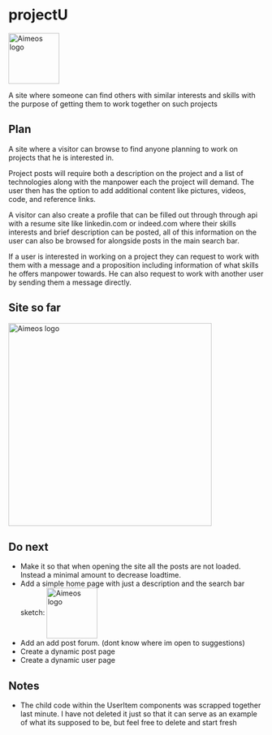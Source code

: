 <h1>projectU</h1>
<img src="https://i.imgur.com/VUVrpRd.png" alt="Aimeos logo" title="Aimeos" align="center" height="100" />
<p>
A site where someone can find others with similar interests and skills with the purpose of getting them to work together on such projects
</p>
<h2>Plan</h2>
<p>
A site where a visitor can browse to find anyone planning to work on projects that he is interested in.
 
Project posts will require both a description on the project and a list of technologies along with the manpower each the project will demand. The user then has the option to add additional content like pictures, videos, code, and reference links.

A visitor can also create a profile that can be filled out through through api with a resume site like linkedin.com or indeed.com where their skills interests and brief description can be posted, all of this information on the user can also be browsed for alongside posts in the main search bar.

If a user is interested in working on a project they can request to work with them with a message and a proposition including information of what skills he offers manpower towards. He can also request to work with another user by sending them a message directly.
</p>
<h2>Site so far</h2>
<img src="https://i.imgur.com/5eqF4Wm.gif" alt="Aimeos logo" title="Aimeos" align="center" height="400" />
<p>
<h2>Do next</h2>

<ul>
  <li>Make it so that when opening the site all the posts are not loaded. Instead a minimal amount to decrease loadtime.</li>
  <li>Add a simple home page with just a description and the search bar <br /> sketch: <img src="https://i.imgur.com/HOXLlOB.png" alt="Aimeos logo" title="Aimeos" align="center" height="100" /></li>
  <li>Add an add post forum. (dont know where im open to suggestions)</li>
  <li>Create a dynamic post page</li>
  <li>Create a dynamic user page</li>
</ul>
<h2>Notes</h2>
<ul>
  <li>The child code within the UserItem components was scrapped together last minute. I have not deleted it just so that it can serve as an example of what its supposed to be, but feel free to delete and start fresh</li>
</ul>
